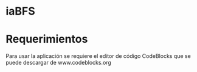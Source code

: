 # iaBFS
<h1>Requerimientos</h1>
<p>
Para usar la aplicación se requiere el editor de código CodeBlocks que se puede descargar de www.codeblocks.org
</p>
